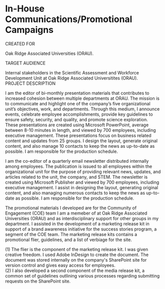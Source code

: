 # In-House Communications/Promotional Campaigns
CREATED FOR									

Oak Ridge Associated Universities (ORAU).									
									
TARGET AUDIENCE									

Internal stakeholders in the Scientific Assessment and Workforce Development Unit at Oak Ridge Associated Universitites (ORAU).																		
PROJECT DESCRIPTION									

I am the editor of bi-monthly presentation materials that contributes to increased cohesion between multiple departments at ORAU. The mission is to communicate and highlight one of the company’s five organizational unit’s objectives, work, and departments. Through this medium, I announce events, celebrate employee accomplishments, provide key guidelines to ensure safety, security, and quality, and promote science exploration. These presentations are created using Microsoft PowerPoint, average between 8-10 minutes in length, and viewed by 700 employees, including executive management. These presentations focus on business related content and updates from 25 groups. I design the layout, generate original content, and also manage 10 contacts to keep the news as up-to-date as possible. I am responsible for the production schedule.							
									
I am the co-editor of a quarterly email newsletter distributed internally among employees. The publication is issued to all employees within the organizational unit for the purpose of providing relevant news, updates, and articles related to the unit, the company, and STEM. The newsletter is created using Microsoft Publisher and viewed by 700 employees, including executive management. I assist in designing the layout, generating original content, and also managing numerous contacts to keep the news as up-to-date as possible. I am responsible for the production schedule.									
																
The promotional materials I developed are for the Community of Engagement (COE) team I am a memeber of at Oak Ridge Associated Universities (ORAU) and as interdisciplinary support for other groups in my department. I assisted in the development of a marketing release kit in support of a brand awareness initiative for the success stories program, a segment of the COE team. The marketing release kits contains a promotional flier, guidelines, and a list of verbiage for the site.									
																
(1) The flier is the component of the marketing release kit. I was given creative freedom. I used Adobe InDesign to create the document. The document was stored internally on the company's SharePoint site for version control and gives easy access for employees.												
(2) I also developed a second component of the media release kit, a common set of guidelines outlining various processes regarding submitting requests on the SharePoint site. 									
								
